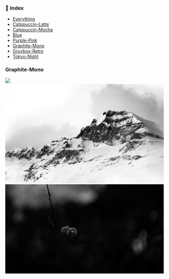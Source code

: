 ### 📖 Index
- [Everything](src/index/Everything.md)
- [Catppuccin-Latte](src/index/Catppuccin-Latte.md)
- [Catppuccin-Mocha](src/index/Catppuccin-Mocha.md)
- [Blue](src/index/Blue.md)
- [Purple-Pink](src/index/Dark-Purple-Pink.md)
- [Graphite-Mono](src/index/Graphite-Mono.md)
- [Gruvbox-Retro](src/index/Gruvbox-Retro.md)
- [Tokyo-Night](src/index/Tokyo-Night.md)

### Graphite-Mono

<img src="https://github.com/iambluie/masterpiecewallpapers/blob/main/src/wallpapers/Graphite-Mono/chainsawman_sketch.png?raw=true">
<img src="https://github.com/iambluie/masterpiecewallpapers/blob/main/src/wallpapers/Graphite-Mono/mountain_snow.jpg?raw=true">
<img src="https://github.com/iambluie/masterpiecewallpapers/blob/main/src/wallpapers/Graphite-Mono/spring_bloom.jpg?raw=true">